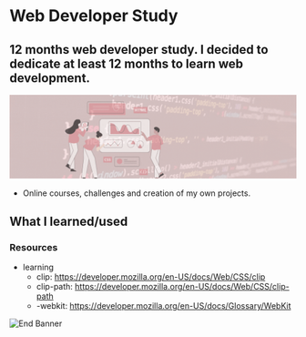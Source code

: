 # Web Developer Study
## 12 months web developer study. I decided to dedicate at least 12 months to learn web development.

![Begin Banner](/Documentation/top-1200x350.gif)

* Online courses, challenges and creation of my own projects.

## What I learned/used 
### Resources
* learning
    * clip: https://developer.mozilla.org/en-US/docs/Web/CSS/clip
    * clip-path: https://developer.mozilla.org/en-US/docs/Web/CSS/clip-path
    * -webkit: https://developer.mozilla.org/en-US/docs/Glossary/WebKit

        



![End Banner](/Documentation/botton-1200x350.gif)